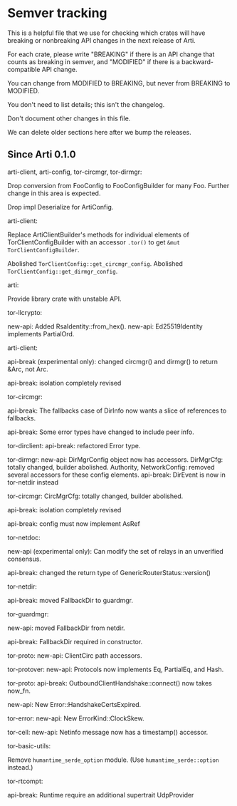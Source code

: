 # Semver tracking

This is a helpful file that we use for checking which crates will have
breaking or nonbreaking API changes in the next release of Arti.

For each crate, please write "BREAKING" if there is an API change that counts
as breaking in semver, and "MODIFIED" if there is a backward-compatible API
change.

You can change from MODIFIED to BREAKING, but never from BREAKING to
MODIFIED.

You don't need to list details; this isn't the changelog.

Don't document other changes in this file.

We can delete older sections here after we bump the releases.


## Since Arti 0.1.0

arti-client, arti-config, tor-circmgr, tor-dirmgr:

  Drop conversion from FooConfig to FooConfigBuilder for many Foo.
  Further change in this area is expected.

  Drop impl Deserialize for ArtiConfig.

arti-client:

  Replace ArtiClientBuilder's methods for individual elements of TorClientConfigBuilder
  with an accessor `.tor()` to get `&mut TorClientConfigBuilder`.

  Abolished `TorClientConfig::get_circmgr_config`.
  Abolished `TorClientConfig::get_dirmgr_config`.

arti:

  Provide library crate with unstable API.

tor-llcrypto:

  new-api: Added RsaIdentity::from\_hex().
  new-api: Ed25519Identity implements PartialOrd.

arti-client:

  api-break (experimental only): changed circmgr() and dirmgr() to return
  &Arc, not Arc.

  api-break: isolation completely revised

tor-circmgr:

  api-break: The fallbacks case of DirInfo now wants a slice of references to
  fallbacks.

  api-break: Some error types have changed to include peer info.

tor-dirclient:
  api-break: refactored Error type.

tor-dirmgr:
  new-api: DirMgrConfig object now has accessors.
  DirMgrCfg: totally changed, builder abolished.
  Authority, NetworkConfig: removed several accessors for these config elements.
  api-break: DirEvent is now in tor-netdir instead

tor-circmgr:
  CircMgrCfg: totally changed, builder abolished.

  api-break: isolation completely revised

  api-break: config must now implement AsRef<FallbackList>

tor-netdoc:

  new-api (experimental only): Can modify the set of relays in an unverified
  consensus.

  api-break: changed the return type of GenericRouterStatus::version()

tor-netdir:

   api-break: moved FallbackDir to guardmgr.

tor-guardmgr:

   new-api: moved FallbackDir from netdir.

   api-break: FallbackDir required in constructor.

tor-proto:
  new-api: ClientCirc path accessors.

tor-protover:
  new-api: Protocols now implements Eq, PartialEq, and Hash.

tor-proto:
  api-break: OutboundClientHandshake::connect() now takes now_fn.

  new-api: New Error::HandshakeCertsExpired.

tor-error:
  new-api: New ErrorKind::ClockSkew.

tor-cell:
  new-api: Netinfo message now has a timestamp() accessor.

tor-basic-utils:

  Remove `humantime_serde_option` module.
  (Use `humantime_serde::option` instead.)

tor-rtcompt:

  api-break: Runtime require an additional supertrait UdpProvider
